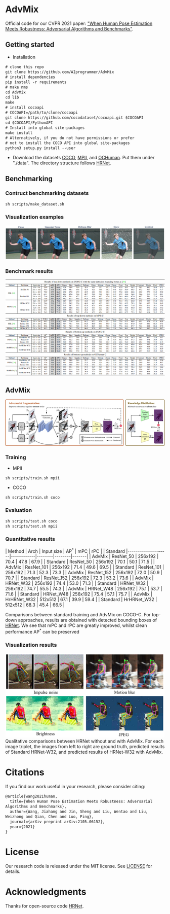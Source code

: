 # AdvMix
Official code for our CVPR 2021 paper: ["When Human Pose Estimation Meets Robustness: Adversarial Algorithms and Benchmarks"](https://arxiv.org/abs/2105.06152).

## Getting started
* Installation
```
# clone this repo
git clone https://github.com/AIprogrammer/AdvMix
# install dependencies
pip install -r requirements
# make nms
cd AdvMix
cd lib
make
# install cocoapi
# COCOAPI=/path/to/clone/cocoapi
git clone https://github.com/cocodataset/cocoapi.git $COCOAPI
cd $COCOAPI/PythonAPI
# Install into global site-packages
make install
# Alternatively, if you do not have permissions or prefer
# not to install the COCO API into global site-packages
python3 setup.py install --user
```

* Download the datasets [COCO](https://cocodataset.org/), [MPII](http://human-pose.mpi-inf.mpg.de/), and [OCHuman](https://github.com/liruilong940607/OCHumanApi). Put them under "./data". The directory structure follows [HRNet](https://github.com/leoxiaobin/deep-high-resolution-net.pytorch).

## Benchmarking
### Contruct benchmarking datasets
```
sh scripts/make_dataset.sh
```
### Visualization examples
![benchmark_dataset](./figures/image_corruption.png)
### Benchmark results
![benchmark_results](./figures/benchmarking_results.png)

## AdvMix
![AdvMix](./figures/AdvMix.jpg)
### Training

* MPII
```
sh scripts/train.sh mpii
```
* COCO
```
sh scripts/train.sh coco
```

### Evaluation
```
sh scripts/test.sh coco
sh scripts/test.sh mpii
```

### Quantitative results
|   Method | Arch               | Input size | AP<sup>*</sup>  |  mPC   |   rPC |
| Standard |--------------------|------------|--------|--------|-------|
|  AdvMix  |      ResNet_50     |    256x192 | 70.4   |   47.8 | 67.9  |
| Standard |      ResNet_50     |    256x192 | 70.1   |   50.1 | 71.5  |
|  AdvMix  |     ResNet_101     |    256x192 | 71.4   |   49.6 | 69.5  |
| Standard |     ResNet_101     |    256x192 | 71.3   |   52.3 | 73.3  |
|  AdvMix  |     ResNet_152     |    256x192 | 72.0   |   50.9 | 70.7  |
| Standard |     ResNet_152     |    256x192 | 72.3   |   53.2 | 73.6  |
|  AdvMix  |     HRNet_W32      |    256x192 | 74.4   |   53.0 | 71.3  |
| Standard |     HRNet_W32      |    256x192 | 74.7   |   55.5 | 74.3  |
|  AdvMix  |     HRNet_W48      |    256x192 | 75.1   |   53.7 | 71.6  |
| Standard |     HRNet_W48      |    256x192 | 75.4   |   57.1 | 75.7  |
|  AdvMix  |     HrHRNet_W32    |    512x512 | 67.1   |   39.9 | 59.4  |
| Standard |     HrHRNet_W32    |    512x512 | 68.3   |   45.4 | 66.5  |


Comparisons between standard training and AdvMix on COCO-C. For top-down approaches, results are obtained with detected bounding boxes of [HRNet](https://github.com/leoxiaobin/deep-high-resolution-net.pytorch/). We see that mPC and rPC are greatly improved, whilst clean performance AP<sup>*</sup> can be preserved

### Visualization results
![AdvMix](./figures/Qualitative.png)
Qualitative comparisons between HRNet without and with AdvMix. For each image triplet, the images from left to right are ground truth, predicted results of Standard HRNet-W32, and predicted results of HRNet-W32 with AdvMix.

# Citations
If you find our work useful in your research, please consider citing:
```
@article{wang2021human,
  title={When Human Pose Estimation Meets Robustness: Adversarial Algorithms and Benchmarks},
  author={Wang, Jiahang and Jin, Sheng and Liu, Wentao and Liu, Weizhong and Qian, Chen and Luo, Ping},
  journal={arXiv preprint arXiv:2105.06152},
  year={2021}
}
```

# License
Our research code is released under the MIT license. See [LICENSE](./LICENSE) for details.

# Acknowledgments
Thanks for open-source code [HRNet](https://github.com/leoxiaobin/deep-high-resolution-net.pytorch/).


